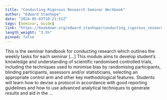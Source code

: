 ```yaml
---
title: "Conducting Rigorous Research Seminar Workbook"
author: "Edward Stanhope"
date: "2024-05-03T10:21:51Z"
tags: [Seminar, Guide]
link: "https://bookdown.org/edward_stanhope/conducting_rigorous_research/"
length_weight: "3.5%"
pinned: false
---
```


This is the seminar handbook for conducting research which outlines the weekly tasks for each seminar [...] This module aims to develop student’s knowledge and understanding of scientific randomised controlled trials, including the techniques used to minimise bias by randomising participants, blinding participants, assessors and/or statisticians, selecting an appropriate control arm and other key methodological features. Students will learn how to devise a protocol in accordance with good reporting guidelines and how to use advanced analytical techniques to generate results and aid in the ...

